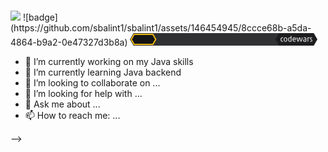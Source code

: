 ### 
<img src="https://www.codewars.com/users/balintvagyok1/badges/large">
![badge](https://github.com/sbalint1/sbalint1/assets/146454945/8ccce68b-a5da-4864-b9a2-0e47327d3b8a)  <svg width="300" height="20" viewBox="0 0 300 20" xmlns="http://www.w3.org/2000/svg">
    <path fill="#303133" d="M5.774 20L0 10 5.774 0h278.452v20z"/>
    <text fill="#E8E8E8" font-family="Lato, HelveticaNeue, Helvetica Neue, Helvetica, Arial, sans-serif" font-size="14" x="47" y="15"></text>
    <path fill="#303133" d="M190 0h50v20h-50z"/>
    <path fill="#1D1D1F" d="M238.774 20L233 10l5.774-10h55.452L300 10l-5.774 10z"/>
    <text fill="#AAA" font-family="Lato, HelveticaNeue, Helvetica Neue, Helvetica, Arial, sans-serif" font-size="12" x="228" y="14" text-anchor="end"></text>
    <path fill="#EFEFEF" d="M245.139 13.52c.037-.013.061-.038.049-.1l-.074-.727c-.012-.062-.074-.05-.124-.037a4.723 4.723 0 0 1-1.01.123c-1.16 0-1.518-.641-1.518-2.454 0-1.924.333-2.59 1.517-2.59.395 0 .826.074 1.06.16.05.025.075-.012.075-.05l.05-.74c0-.061-.013-.074-.05-.086-.247-.099-.679-.173-1.258-.173-1.95 0-2.627 1.32-2.627 3.466 0 2.196.678 3.38 2.627 3.38.48 0 .962-.074 1.283-.173zm2.306-3.306c0-1.024.148-1.826.456-2.159.198-.21.457-.296 1.123-.296.654 0 .9.087 1.085.296.309.333.457 1.135.457 2.159 0 1.011-.148 1.924-.457 2.257-.185.21-.431.296-1.11.296-.641 0-.9-.086-1.098-.296-.308-.333-.456-1.246-.456-2.257zm4.33 0c0-1.246-.309-2.208-.753-2.726-.42-.469-1.011-.642-1.998-.642-.962 0-1.591.16-2.01.642-.457.506-.778 1.48-.778 2.726 0 1.233.333 2.294.777 2.812.42.469 1 .666 1.986.666.975 0 1.604-.197 2.023-.666.444-.518.752-1.579.752-2.812zm4.612 3.478c.827 0 1.542-.123 2.048-.259.074-.025.123-.074.123-.148V4.626c0-.074-.049-.123-.123-.123h-.937c-.074 0-.124.05-.124.123v2.196c0 .061-.012.11-.086.11-.148 0-.543-.086-.962-.086-2.097 0-2.997 1-2.997 3.343 0 2.529.616 3.503 3.058 3.503zm.987-1.122c0 .049-.012.098-.11.135-.21.074-.605.087-.877.087-1.615 0-1.825-.555-1.825-2.603 0-2.06.432-2.43 1.788-2.43.346 0 .765.05.938.111.062.025.086.087.086.148v4.552zm4.182-2.862c0-1.135.296-1.973 1.554-1.973 1.073 0 1.406.518 1.406 1.628 0 .407-.037.431-.148.431h-2.738c-.062 0-.074-.037-.074-.086zm3.799 3.626a.128.128 0 0 0 .086-.123v-.037l-.05-.654c-.024-.05-.061-.074-.123-.074-.012 0-.037.013-.061.013-.383.16-1.012.32-1.592.32-1.307 0-2.06-.394-2.06-2.035 0-.062.013-.086.075-.086h3.663c.21 0 .32-.111.32-.605v-.345c0-1.64-.468-2.862-2.503-2.862-2.06 0-2.776 1.468-2.776 3.417 0 1.887.58 3.43 3.035 3.43.79 0 1.455-.124 1.986-.359zm9.398.136c.407-1.283 1.58-5.575 1.74-6.377 0-.062-.025-.123-.075-.123h-1.01c-.063 0-.1.037-.124.11-.321 1.567-.962 4.22-1.283 5.428-.025.062-.05.074-.148.074-.086 0-.136-.012-.148-.074-.284-1.209-.888-3.86-1.197-5.427-.012-.062-.049-.111-.11-.111h-1.678c-.062 0-.099.037-.123.11-.309 1.567-.876 4.22-1.184 5.428-.013.062-.05.074-.148.074-.087 0-.136-.012-.148-.074-.297-1.209-.889-3.86-1.185-5.427-.012-.062-.024-.111-.086-.111h-1.085c-.062 0-.087.037-.087.11.16.815 1.246 5.107 1.64 6.39.013.05.05.099.1.099h1.566c.074 0 .11-.025.136-.099a117.3 117.3 0 0 0 1.32-5.39c.024-.062.049-.074.147-.074.087 0 .111.012.124.074.333 1.628.937 4.28 1.209 5.39.012.074.049.099.098.099h1.604c.086 0 .11-.025.135-.099zm4.91-5.674c1.06 0 1.455.235 1.455 1.184v.63c0 .049-.025.061-.074.073l-1.542.185c-1.813.222-2.097.864-2.097 2.048 0 1.344.617 1.776 2.763 1.776.827 0 1.591-.099 1.937-.21.135-.049.16-.11.16-.185v-4.44c0-1.443-.79-2.01-2.319-2.01-.826 0-1.443.086-1.912.221-.074.025-.086.1-.074.173l.087.605c.012.074.11.074.185.061.394-.061.986-.11 1.43-.11zm1.455 4.91c0 .036-.012.061-.111.086-.185.049-.605.074-.95.074-1.233 0-1.443-.124-1.443-1.098 0-.987.271-1.209 1.307-1.209h1.123c.05 0 .074.025.074.074v2.072zm3.157-5.477v6.216c0 .074.05.124.124.124h.913c.086.012.148-.037.148-.124V8.043c0-.062.012-.111.086-.148.185-.099.604-.123.826-.123.407 0 .74.024 1.049.074.061.012.086-.013.086-.05l.062-.79c0-.06-.013-.086-.074-.098-.272-.05-.753-.062-1.135-.062-.715 0-1.418.136-1.961.26-.074.012-.124.049-.124.123zm5.477 6.463c1.505 0 2.158-.42 2.158-1.875 0-.74-.345-1.22-1.406-1.924-1.011-.666-1.282-.851-1.282-1.394 0-.678.308-.74 1.22-.74.408 0 .876.062 1.197.111.05.013.099-.012.099-.05l.05-.789c0-.061-.038-.074-.075-.086-.333-.062-.826-.099-1.406-.099-1.616 0-2.183.506-2.183 1.777 0 .801.382 1.11 1.394 1.837 1.011.728 1.27.963 1.27 1.419 0 .777-.173.888-1.233.888a7.27 7.27 0 0 1-1.345-.123c-.05-.013-.099.012-.099.049l-.049.79c0 .061.037.073.074.086.382.074 1.036.123 1.616.123z" />
    <path fill="#141414" d="M36.51 17.36L40.606 10 36.51 2.64H7.05L2.951 10l4.097 7.36z"/>
    <text fill="#ECB613" font-family="Lato, HelveticaNeue, Helvetica Neue, Helvetica, Arial, sans-serif" font-size="10" x="20" y="12" text-anchor="middle" transform="translate(1 1)"></text>
    <path fill="#ECB613" d="M6.196 19L1 10l5.196-9h31.177l5.196 9-5.196 9H6.196zm29.966-2.078l4-6.922-4-6.922H7.397l-4 6.922 4 6.922h28.765z" />
  </svg>

- 🔭 I’m currently working on my Java skills
- 🌱 I’m currently learning Java backend
- 👯 I’m looking to collaborate on ...
- 🤔 I’m looking for help with ...
- 💬 Ask me about ...
- 📫 How to reach me: ...

-->
